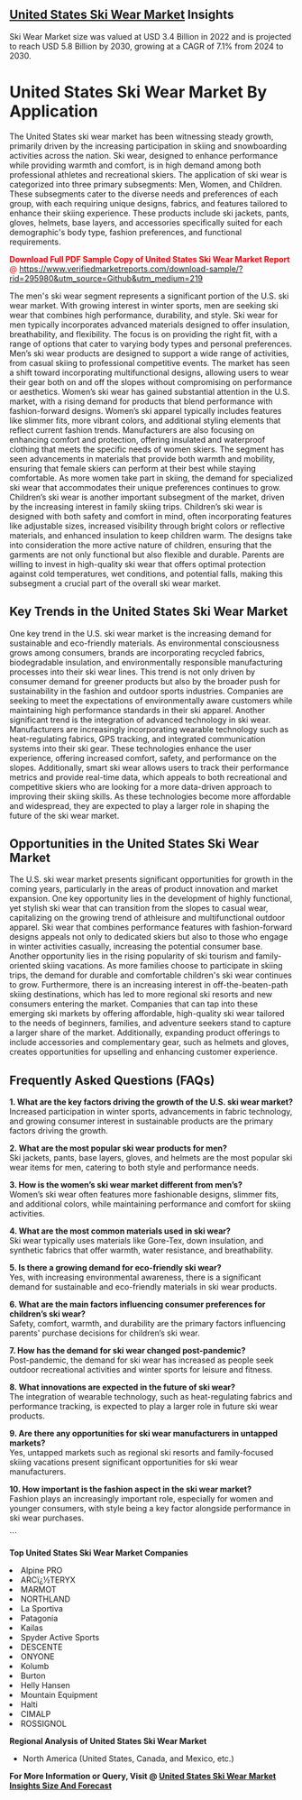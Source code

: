 <h2><a href="https://www.verifiedmarketreports.com/download-sample/?rid=295980&amp;utm_source=Github&amp;utm_medium=219" target="_blank">United States Ski Wear Market</a> Insights</h2><p>Ski Wear Market size was valued at USD 3.4 Billion in 2022 and is projected to reach USD 5.8 Billion by 2030, growing at a CAGR of 7.1% from 2024 to 2030.</p><p> <h1>United States Ski Wear Market By Application</h1> <p>The United States ski wear market has been witnessing steady growth, primarily driven by the increasing participation in skiing and snowboarding activities across the nation. Ski wear, designed to enhance performance while providing warmth and comfort, is in high demand among both professional athletes and recreational skiers. The application of ski wear is categorized into three primary subsegments: Men, Women, and Children. These subsegments cater to the diverse needs and preferences of each group, with each requiring unique designs, fabrics, and features tailored to enhance their skiing experience. These products include ski jackets, pants, gloves, helmets, base layers, and accessories specifically suited for each demographic's body type, fashion preferences, and functional requirements. <p><span class=""><span style="color: #ff0000;"><strong>Download Full PDF Sample Copy of United States Ski Wear Market Report</strong> @ </span><a href="https://www.verifiedmarketreports.com/download-sample/?rid=295980&amp;utm_source=Github&amp;utm_medium=219" target="_blank">https://www.verifiedmarketreports.com/download-sample/?rid=295980&amp;utm_source=Github&amp;utm_medium=219</a></span></p> The men's ski wear segment represents a significant portion of the U.S. ski wear market. With growing interest in winter sports, men are seeking ski wear that combines high performance, durability, and style. Ski wear for men typically incorporates advanced materials designed to offer insulation, breathability, and flexibility. The focus is on providing the right fit, with a range of options that cater to varying body types and personal preferences. Men’s ski wear products are designed to support a wide range of activities, from casual skiing to professional competitive events. The market has seen a shift toward incorporating multifunctional designs, allowing users to wear their gear both on and off the slopes without compromising on performance or aesthetics. Women’s ski wear has gained substantial attention in the U.S. market, with a rising demand for products that blend performance with fashion-forward designs. Women’s ski apparel typically includes features like slimmer fits, more vibrant colors, and additional styling elements that reflect current fashion trends. Manufacturers are also focusing on enhancing comfort and protection, offering insulated and waterproof clothing that meets the specific needs of women skiers. The segment has seen advancements in materials that provide both warmth and mobility, ensuring that female skiers can perform at their best while staying comfortable. As more women take part in skiing, the demand for specialized ski wear that accommodates their unique preferences continues to grow. Children’s ski wear is another important subsegment of the market, driven by the increasing interest in family skiing trips. Children’s ski wear is designed with both safety and comfort in mind, often incorporating features like adjustable sizes, increased visibility through bright colors or reflective materials, and enhanced insulation to keep children warm. The designs take into consideration the more active nature of children, ensuring that the garments are not only functional but also flexible and durable. Parents are willing to invest in high-quality ski wear that offers optimal protection against cold temperatures, wet conditions, and potential falls, making this subsegment a crucial part of the overall ski wear market. <h2>Key Trends in the United States Ski Wear Market</h2> <p>One key trend in the U.S. ski wear market is the increasing demand for sustainable and eco-friendly materials. As environmental consciousness grows among consumers, brands are incorporating recycled fabrics, biodegradable insulation, and environmentally responsible manufacturing processes into their ski wear lines. This trend is not only driven by consumer demand for greener products but also by the broader push for sustainability in the fashion and outdoor sports industries. Companies are seeking to meet the expectations of environmentally aware customers while maintaining high performance standards in their ski apparel. Another significant trend is the integration of advanced technology in ski wear. Manufacturers are increasingly incorporating wearable technology such as heat-regulating fabrics, GPS tracking, and integrated communication systems into their ski gear. These technologies enhance the user experience, offering increased comfort, safety, and performance on the slopes. Additionally, smart ski wear allows users to track their performance metrics and provide real-time data, which appeals to both recreational and competitive skiers who are looking for a more data-driven approach to improving their skiing skills. As these technologies become more affordable and widespread, they are expected to play a larger role in shaping the future of the ski wear market. <h2>Opportunities in the United States Ski Wear Market</h2> <p>The U.S. ski wear market presents significant opportunities for growth in the coming years, particularly in the areas of product innovation and market expansion. One key opportunity lies in the development of highly functional, yet stylish ski wear that can transition from the slopes to casual wear, capitalizing on the growing trend of athleisure and multifunctional outdoor apparel. Ski wear that combines performance features with fashion-forward designs appeals not only to dedicated skiers but also to those who engage in winter activities casually, increasing the potential consumer base. Another opportunity lies in the rising popularity of ski tourism and family-oriented skiing vacations. As more families choose to participate in skiing trips, the demand for durable and comfortable children's ski wear continues to grow. Furthermore, there is an increasing interest in off-the-beaten-path skiing destinations, which has led to more regional ski resorts and new consumers entering the market. Companies that can tap into these emerging ski markets by offering affordable, high-quality ski wear tailored to the needs of beginners, families, and adventure seekers stand to capture a larger share of the market. Additionally, expanding product offerings to include accessories and complementary gear, such as helmets and gloves, creates opportunities for upselling and enhancing customer experience. <h2>Frequently Asked Questions (FAQs)</h2> <p><strong>1. What are the key factors driving the growth of the U.S. ski wear market?</strong><br> Increased participation in winter sports, advancements in fabric technology, and growing consumer interest in sustainable products are the primary factors driving the growth.</p> <p><strong>2. What are the most popular ski wear products for men?</strong><br> Ski jackets, pants, base layers, gloves, and helmets are the most popular ski wear items for men, catering to both style and performance needs.</p> <p><strong>3. How is the women’s ski wear market different from men’s?</strong><br> Women’s ski wear often features more fashionable designs, slimmer fits, and additional colors, while maintaining performance and comfort for skiing activities.</p> <p><strong>4. What are the most common materials used in ski wear?</strong><br> Ski wear typically uses materials like Gore-Tex, down insulation, and synthetic fabrics that offer warmth, water resistance, and breathability.</p> <p><strong>5. Is there a growing demand for eco-friendly ski wear?</strong><br> Yes, with increasing environmental awareness, there is a significant demand for sustainable and eco-friendly materials in ski wear products.</p> <p><strong>6. What are the main factors influencing consumer preferences for children’s ski wear?</strong><br> Safety, comfort, warmth, and durability are the primary factors influencing parents' purchase decisions for children’s ski wear.</p> <p><strong>7. How has the demand for ski wear changed post-pandemic?</strong><br> Post-pandemic, the demand for ski wear has increased as people seek outdoor recreational activities and winter sports for leisure and fitness.</p> <p><strong>8. What innovations are expected in the future of ski wear?</strong><br> The integration of wearable technology, such as heat-regulating fabrics and performance tracking, is expected to play a larger role in future ski wear products.</p> <p><strong>9. Are there any opportunities for ski wear manufacturers in untapped markets?</strong><br> Yes, untapped markets such as regional ski resorts and family-focused skiing vacations present significant opportunities for ski wear manufacturers.</p> <p><strong>10. How important is the fashion aspect in the ski wear market?</strong><br> Fashion plays an increasingly important role, especially for women and younger consumers, with style being a key factor alongside performance in ski wear purchases.</p> ```</p><p><strong>Top United States Ski Wear Market Companies</strong></p><div data-test-id=""><p><li>Alpine PRO</li><li> ARCï¿½TERYX</li><li> MARMOT</li><li> NORTHLAND</li><li> La Sportiva</li><li> Patagonia</li><li> Kailas</li><li> Spyder Active Sports</li><li> DESCENTE</li><li> ONYONE</li><li> Kolumb</li><li> Burton</li><li> Helly Hansen</li><li> Mountain Equipment</li><li> Halti</li><li> CIMALP</li><li> ROSSIGNOL</li></p><div><strong>Regional Analysis of&nbsp;United States Ski Wear Market</strong></div><ul><li dir="ltr"><p dir="ltr">North America&nbsp;(United States, Canada, and Mexico, etc.)</p></li></ul><p><strong>For More Information or Query, Visit @&nbsp;</strong><strong><a href="https://www.verifiedmarketreports.com/product/ski-wear-market/?utm_source=Github&amp;utm_medium=219" target="_blank">United States Ski Wear Market Insights Size And Forecast</a></strong></p></div>

